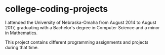# college-coding-projects

I attended the University of Nebraska-Omaha from August 2014 to August 2017, graduating with a Bachelor's degree in Computer Science and a minor in Mathematics.

This project contains different programming assignments and projects during that time.
